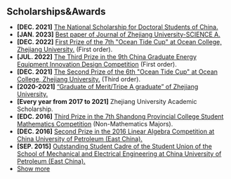 <h1 id="ScholarshipsandAwards"></h1>

<h2 style="margin: 30px 0px 10px;">Scholarships&Awards</h2>

<ul>

<li><strong>[DEC. 2021]</strong> <span style="color:#e74d3c"><a href="/assets/files/The National Scholarship for Doctoral Students of China.pdf">The National Scholarship for Doctoral Students of China.</a></span></li>
<li><strong>[JAN. 2023]</strong> <span style="color:#e74d3c"><a href="/assets/files/Best paper of Journal of Zhejiang University-SCIENCE A.pdf">Best paper of Journal of Zhejiang University-SCIENCE A.</a></span></li>
<li><strong>[DEC. 2022]</strong> <span style="color:#e74d3c"><a href="/assets/files/The National Scholarship for Doctoral Students of China.pdf">First Prize of the 7th "Ocean Tide Cup" at Ocean College, Zhejiang University.</a></span> (First order).</li>
<li><strong>[JUL. 2022]</strong> <span style="color:#e74d3c"><a href="/assets/files/The Third Prize.pdf">The Third Prize in the 9th China Graduate Energy Equipment Innovation Design Competition</a></span> (First order).</li>
<li><strong>[DEC. 2021]</strong> <span style="color:#e74d3c"><a href="/assets/files/The Second Prize.pdf">The Second Prize of the 6th "Ocean Tide Cup" at Ocean College, Zhejiang University.</a></span> (Third order).</li>
<li><strong>[2020-2021]</strong> <span style="color:#e74d3c"><a href="/assets/files/Graduate of Merit:Tripe A graduate.pdf">“Graduate of Merit/Tripe A graduate” of Zhejiang University.</a></span></li>
<li><strong>[Every year from 2017 to 2021]</strong> <span style="color:#e74d3c"></span>Zhejiang University Academic Scholarship.</li>
<li><strong>[EDC. 2016]</strong> <span style="color:#e74d3c"><a href="/assets/files/Third Prize of  the 7th Shandong University Mathematics Competition.pdf">Third Prize in the 7th Shandong Provincial College Student Mathematics Competition</a></span> (Non-Mathematics Majors). </li>
<li><strong>[DEC. 2016]</strong> <span style="color:#e74d3c"><a href="/assets/files/Second Prize of the 2016 Linear Algebra Competition of China University of Petroleum.pdf">Second Prize in the 2016 Linear Algebra Competition at China University of Petroleum (East China).</a></span></li>
<li><strong>[SEP. 2015]</strong> <span style="color:#e74d3c"><a href="/assets/files/Excellent Student Union Cadres.pdf">Outstanding Student Cadre of the Student Union of the School of Mechanical and Electrical Engineering at China University of Petroleum (East China).</a></span></li>

<li> <a href="javascript:toggle_vis('newsmore')">Show more</a> </li>
<div id="newsmore" style="display:none">
<li><strong>[JUN. 2021]</strong> Join the <a href="https://www.spin-ion.com/">Spin-Ion Technologies</a>, involved in the <a href="https://bemagic-etn.eu/">BeMAGIC</a> program (Marie Sklodowska-Curie European Training Network).</li>
</div>
</ul>

